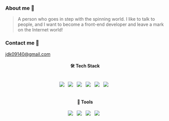 ### About me 👋
>A person who goes in step with the spinning world.
>I like to talk to people, and I want to become a front-end developer and leave a mark on the Internet world!
</hr>

### Contact me 🙌
jdk09140@gmail.com
	

<h4 align="center"><b>🛠 Tech Stack</b></h4>
</br>
<div align="center">
<img src="https://img.shields.io/badge/HTML5-E34F26?style=flat-square&logo=HTML5&logoColor=white"/></a> &nbsp
<img src="https://img.shields.io/badge/CSS3-1572B6?style=flat-square&logo=CSS3&logoColor=white"/></a> &nbsp
<img src="https://img.shields.io/badge/JavaScript-F7DF1E?style=flat-square&logo=JavaScript&logoColor=white"/></a> &nbsp
<img src="https://img.shields.io/badge/React.js-61DAFB?style=flat-square&logo=React&logoColor=white"/></a> &nbsp
<img src="https://img.shields.io/badge/Sass-CC6699?style=flat-square&logo=Sass&logoColor=white"/></a> &nbsp
<img src="https://img.shields.io/badge/Styled-Components-DB7093?style=flat-square&logo=styled-components&logoColor=white"/></a> &nbsp
</div>


<!-- <img src="https://img.shields.io/badge/MONGODB-1e9e44?style=flat-square&logo=MONGODB&logoColor=white"/></a> &nbsp -->

<br/>
<h4 align="center"><b>👀 Tools</b></h4>
<div align="center">
<img src="https://img.shields.io/badge/TRELLO-0052CC?style=flat-square&logo=TRELLO&logoColor=white"/></a> &nbsp
<img src="https://img.shields.io/badge/FIGMA-F24E1E?style=flat-square&logo=FIGMA&logoColor=white"/></a> &nbsp
<img src="https://img.shields.io/badge/GITHUB-120801?style=flat-square&logo=GITHUB&logoColor=white"/></a> &nbsp
<img src="https://img.shields.io/badge/SLACK-4A154B?style=flat-square&logo=SLACK&logoColor=white"/></a> &nbsp
<!-- <img src="https://img.shields.io/badge/POSTMAN-ff8221?style=flat-square&logo=POSTMAN&logoColor=white"/></a> &nbsp -->
<br/>
</div>
</br></br>

<!--
<div align="center">
	
[![Jeong-Dagyeong's github stats](https://github-readme-stats.vercel.app/api/top-langs/?username=Jeong-Dagyeong&layout=compact)](https://github.com/Jeong-Dagyeong/github-readme-stats)

[![Jeong-Dagyeong's github stats](https://github-readme-stats.vercel.app/api?username=Jeong-Dagyeong)](https://github.com/anuraghazra/github-readme-stats)
</div>
--!>
